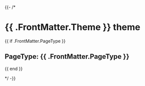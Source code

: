 {{- /*
# **{{ .FrontMatter.Theme }}** theme
{{ if .FrontMatter.PageType }}
## PageType: **{{ .FrontMatter.PageType }}**
{{ end }}

*/ -}}
